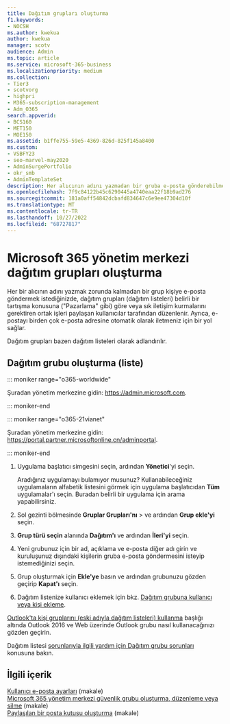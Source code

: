 ```yaml
---
title: Dağıtım grupları oluşturma
f1.keywords:
- NOCSH
ms.author: kwekua
author: kwekua
manager: scotv
audience: Admin
ms.topic: article
ms.service: microsoft-365-business
ms.localizationpriority: medium
ms.collection:
- Tier3
- scotvorg
- highpri
- M365-subscription-management
- Adm_O365
search.appverid:
- BCS160
- MET150
- MOE150
ms.assetid: b1ffe755-59e5-4369-826d-825f145a8400
ms.custom:
- VSBFY23
- seo-marvel-may2020
- AdminSurgePortfolio
- okr_smb
- AdminTemplateSet
description: Her alıcının adını yazmadan bir gruba e-posta gönderebilmeniz için Microsoft 365 yönetim merkezi dağıtım grupları veya listeleri oluşturun.
ms.openlocfilehash: 7f9c84122b45c6290445a4740eaa22f18b9ad276
ms.sourcegitcommit: 181a0aff54842dcbafd834647c6e9ee47304d10f
ms.translationtype: MT
ms.contentlocale: tr-TR
ms.lasthandoff: 10/27/2022
ms.locfileid: "68727817"
---
```

# <a name="create-distribution-groups-in-the-microsoft-365-admin-center"></a>Microsoft 365 yönetim merkezi dağıtım grupları oluşturma
  
Her bir alıcının adını yazmak zorunda kalmadan bir grup kişiye e-posta göndermek istediğinizde, dağıtım grupları (dağıtım listeleri) belirli bir tartışma konusuna ("Pazarlama" gibi) göre veya sık iletişim kurmalarını gerektiren ortak işleri paylaşan kullanıcılar tarafından düzenlenir. Ayrıca, e-postayı birden çok e-posta adresine otomatik olarak iletmeniz için bir yol sağlar.

Dağıtım grupları bazen dağıtım listeleri olarak adlandırılır.
  
## <a name="create-a-distribution-group-list"></a>Dağıtım grubu oluşturma (liste)

::: moniker range="o365-worldwide"

Şuradan yönetim merkezine gidin: <a href="https://go.microsoft.com/fwlink/p/?linkid=2024339" target="_blank">https://admin.microsoft.com</a>.

::: moniker-end

::: moniker range="o365-21vianet"

Şuradan yönetim merkezine gidin: <a href="https://go.microsoft.com/fwlink/p/?linkid=850627" target="_blank">https://portal.partner.microsoftonline.cn/adminportal</a>.

::: moniker-end

1. Uygulama başlatıcı simgesini  seçin, ardından **Yönetici**'yi seçin.
    
    Aradığınız uygulamayı bulamıyor musunuz? Kullanabileceğiniz uygulamaların alfabetik listesini görmek için uygulama başlatıcıdan **Tüm** uygulamalar'ı seçin. Buradan belirli bir uygulama için arama yapabilirsiniz. 
    
2. Sol gezinti bölmesinde **Gruplar Grupları'nı** \> ve ardından  **Grup ekle'yi** seçin. 
      
3. **Grup türü seçin** alanında **Dağıtım'ı** ve ardından **İleri'yi** seçin.
  
4. Yeni grubunuz için bir ad, açıklama ve e-posta diğer adı girin ve kuruluşunuz dışındaki kişilerin gruba e-posta göndermesini isteyip istemediğinizi seçin. 
    
5. Grup oluşturmak için **Ekle'ye** basın ve ardından grubunuzu gözden geçirip **Kapat'ı** seçin. 
    
6. Dağıtım listenize kullanıcı eklemek için bkz. [Dağıtım grubuna kullanıcı veya kişi ekleme](../email/add-user-or-contact-to-distribution-list.md).
    
[Outlook'ta kişi gruplarını (eski adıyla dağıtım listeleri) kullanma](https://support.microsoft.com/office/1c97fcb2-0ed4-41e6-b401-58f9d7d40e39) başlığı altında Outlook 2016 ve Web üzerinde Outlook grubu nasıl kullanacağınızı gözden geçirin. 
  
Dağıtım listesi [sorunlarıyla ilgili yardım için Dağıtım grubu sorunları](/office365/troubleshoot/groups/distribution-list-issues) konusuna bakın. 

## <a name="related-content"></a>İlgili içerik

[Kullanıcı e-posta ayarları](../email/office-365-user-email-settings.md) (makale)\
[Microsoft 365 yönetim merkezi güvenlik grubu oluşturma, düzenleme veya silme](../email/create-edit-or-delete-a-security-group.md) (makale)\
[Paylaşılan bir posta kutusu oluşturma](../email/create-a-shared-mailbox.md) (makale)
